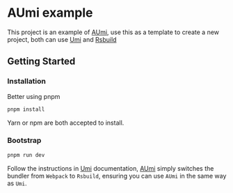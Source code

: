 # AUmi example

This project is an example of [AUmi](https://github.com/atom-yang/aumi), use this as a template to create a new project, both can use [Umi](https://umijs.org/en-US/docs/introduce/introduce) and [Rsbuild](https://rsbuild.dev/guide/start/index#-features)

## Getting Started

### Installation

Better using pnpm

```bash
pnpm install
```

Yarn or npm are both accepted to install.

### Bootstrap

```bash
pnpm run dev
```

Follow the instructions in [Umi](https://umijs.org/en-US/docs/guides/getting-started#start-the-project) documentation, [AUmi](https://github.com/atom-yang/aumi) simply switches the bundler from `Webpack` to `Rsbuild`, ensuring you can use `AUmi` in the same way as `Umi`.
